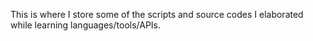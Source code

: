 This is where I store some of the scripts and source codes I elaborated while learning languages/tools/APIs.
